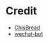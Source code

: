 # Credit

- [ChisBread](https://github.com/ChisBread)
- [wechat-bot](https://github.com/cixingguangming55555/wechat-bot) 